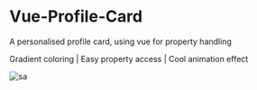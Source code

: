 # Vue-Profile-Card
A personalised profile card, using vue for property handling

Gradient coloring | Easy property access | Cool animation effect

![sa](https://user-images.githubusercontent.com/18365101/34903620-5fb8f208-f85b-11e7-903f-42153c252907.PNG)

